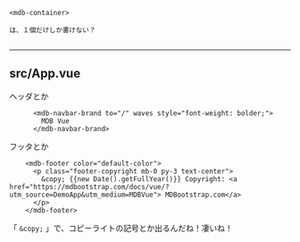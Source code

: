 ```
<mdb-container>

は、１個だけしか書けない？


```
____________________________________________________________________
## src/App.vue
ヘッダとか
```
      <mdb-navbar-brand to="/" waves style="font-weight: bolder;">
        MDB Vue
      </mdb-navbar-brand>
```

フッタとか
```
    <mdb-footer color="default-color">
      <p class="footer-copyright mb-0 py-3 text-center">
        &copy; {{new Date().getFullYear()}} Copyright: <a href="https://mdbootstrap.com/docs/vue/?utm_source=DemoApp&utm_medium=MDBVue"> MDBootstrap.com</a>
      </p>
    </mdb-footer>
```
 「 ```&copy;``` 」で、コピーライトの記号とか出るんだね！凄いね！


 
